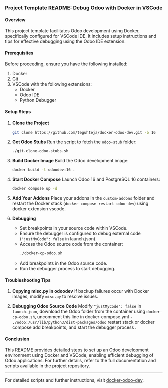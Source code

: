 ### Project Template README: Debug Odoo with Docker in VSCode

#### Overview
This project template facilitates Odoo development using Docker, specifically configured for VSCode IDE. It includes setup instructions and tips for effective debugging using the Odoo IDE extension.

#### Prerequisites
Before proceeding, ensure you have the following installed:
1. Docker
2. Git
3. VSCode with the following extensions:
   - Docker
   - Odoo IDE
   - Python Debugger

#### Setup Steps

1. **Clone the Project**
   ```bash
   git clone https://github.com/teguhteja/docker-odoo-dev.git -b 16
   ```

2. **Get Odoo Stubs**
   Run the script to fetch the `odoo-stub` folder:
   ```bash
   ./git-clone-odoo-stubs.sh
   ```

3. **Build Docker Image**
   Build the Odoo development image:
   ```bash
   docker build -t odoodev:16 .
   ```

4. **Start Docker Compose**
   Launch Odoo 16 and PostgreSQL 16 containers:
   ```bash
   docker compose up -d
   ```

5. **Add Your Addons**
   Place your addons in the `custom-addons` folder and restart the Docker stack (`docker compose restart odoo-dev`) using docker extension vscode.

6. **Debugging**
   - Set breakpoints in your source code within VSCode.
   - Ensure the debugger is configured to debug external code (`"justMyCode": false` in launch.json).
   - Access the Odoo source code from the container:
     ```bash
     ./docker-cp-odoo.sh
     ```
   - Add breakpoints in the Odoo source code.
   - Run the debugger process to start debugging.

#### Troubleshooting Tips

1. **Copying misc.py in odoodev**
   If backup failures occur with Docker images, modify `misc.py` to resolve issues.

2. **Debugging Odoo Source Code**
   Modify `"justMyCode": false` in `launch.json`, 
   download the Odoo folder from the container using `docker-cp-odoo.sh`,
   uncomment this line in docker-compose.yml
   `- ./odoo:/usr/lib/python3/dist-packages/odoo` 
   restart stack or docker compose
   add breakpoints, and start the debugger process .

#### Conclusion
This README provides detailed steps to set up an Odoo development environment using Docker and VSCode, enabling efficient debugging of Odoo applications. For further details, refer to the full documentation and scripts available in the project repository.

---

For detailed scripts and further instructions, visit [docker-odoo-dev](https://github.com/teguhteja/docker-odoo-dev.git).
